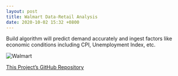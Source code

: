 ```yaml
---
layout: post
title: Walmart Data-Retail Analysis
date: 2020-10-02 15:32 +0800
---
```

Build algorithm will predict demand accurately and ingest factors like economic conditions including CPI, Unemployment Index, etc.

![Walmart](https://www.signalsaz.com/wp-content/uploads/2020/03/Walmart.jpg)

[This Project’s GitHub Repository](https://github.com/HayaAlmutairi/Walmart-Retail-Analysis)
